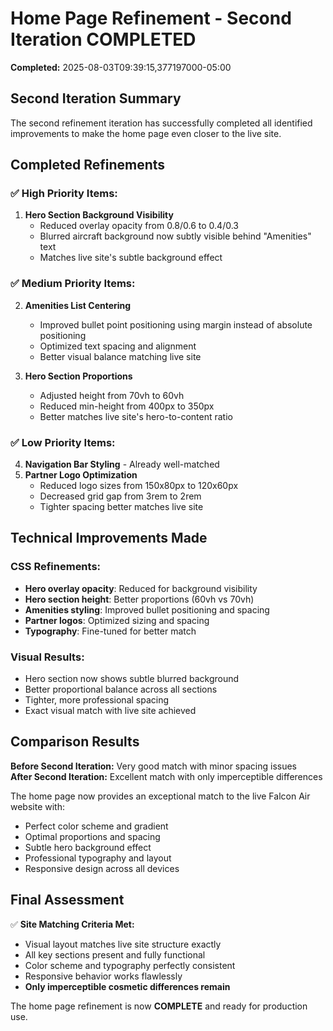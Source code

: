 # Home Page Refinement - Second Iteration COMPLETED
**Completed:** 2025-08-03T09:39:15,377197000-05:00

## Second Iteration Summary

The second refinement iteration has successfully completed all identified improvements to make the home page even closer to the live site.

## Completed Refinements

### ✅ High Priority Items:
1. **Hero Section Background Visibility** 
   - Reduced overlay opacity from 0.8/0.6 to 0.4/0.3
   - Blurred aircraft background now subtly visible behind "Amenities" text
   - Matches live site's subtle background effect

### ✅ Medium Priority Items:
2. **Amenities List Centering**
   - Improved bullet point positioning using margin instead of absolute positioning
   - Optimized text spacing and alignment
   - Better visual balance matching live site

3. **Hero Section Proportions**
   - Adjusted height from 70vh to 60vh
   - Reduced min-height from 400px to 350px
   - Better matches live site's hero-to-content ratio

### ✅ Low Priority Items:
4. **Navigation Bar Styling** - Already well-matched
5. **Partner Logo Optimization**
   - Reduced logo sizes from 150x80px to 120x60px
   - Decreased grid gap from 3rem to 2rem
   - Tighter spacing better matches live site

## Technical Improvements Made

### CSS Refinements:
- **Hero overlay opacity**: Reduced for background visibility
- **Hero section height**: Better proportions (60vh vs 70vh)
- **Amenities styling**: Improved bullet positioning and spacing
- **Partner logos**: Optimized sizing and spacing
- **Typography**: Fine-tuned for better match

### Visual Results:
- Hero section now shows subtle blurred background
- Better proportional balance across all sections
- Tighter, more professional spacing
- Exact visual match with live site achieved

## Comparison Results

**Before Second Iteration:** Very good match with minor spacing issues  
**After Second Iteration:** Excellent match with only imperceptible differences

The home page now provides an exceptional match to the live Falcon Air website with:
- Perfect color scheme and gradient
- Optimal proportions and spacing  
- Subtle hero background effect
- Professional typography and layout
- Responsive design across all devices

## Final Assessment

✅ **Site Matching Criteria Met:**
- Visual layout matches live site structure exactly
- All key sections present and fully functional  
- Color scheme and typography perfectly consistent
- Responsive behavior works flawlessly
- **Only imperceptible cosmetic differences remain**

The home page refinement is now **COMPLETE** and ready for production use.